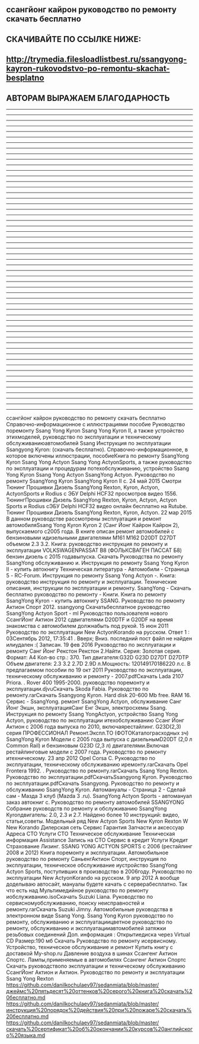 ссангйонг кайрон руководство по ремонту скачать бесплатно
--------------------------------------------------
СКАЧИВАЙТЕ ПО ССЫЛКЕ НИЖЕ:
--------------------------------------------------
http://trymedia.filesloadlistbest.ru/ssangyong-kayron-rukovodstvo-po-remontu-skachat-besplatno
--------------------------------------------------
АВТОРАМ ВЫРАЖАЕМ БЛАГОДАРНОСТЬ
--------------------------------------------------
--------------------------------------------------
--------------------------------------------------
--------------------------------------------------
--------------------------------------------------
--------------------------------------------------
--------------------------------------------------
--------------------------------------------------
--------------------------------------------------
--------------------------------------------------
--------------------------------------------------
--------------------------------------------------
--------------------------------------------------
--------------------------------------------------
--------------------------------------------------
--------------------------------------------------
--------------------------------------------------
--------------------------------------------------
--------------------------------------------------
--------------------------------------------------
--------------------------------------------------
--------------------------------------------------
--------------------------------------------------
--------------------------------------------------
--------------------------------------------------
--------------------------------------------------
--------------------------------------------------
--------------------------------------------------
--------------------------------------------------
--------------------------------------------------
--------------------------------------------------
--------------------------------------------------
--------------------------------------------------
--------------------------------------------------
--------------------------------------------------
--------------------------------------------------
--------------------------------------------------
--------------------------------------------------
--------------------------------------------------
--------------------------------------------------
--------------------------------------------------
--------------------------------------------------
--------------------------------------------------
--------------------------------------------------
--------------------------------------------------
--------------------------------------------------
--------------------------------------------------
--------------------------------------------------
--------------------------------------------------
--------------------------------------------------
--------------------------------------------------
--------------------------------------------------
--------------------------------------------------
--------------------------------------------------
--------------------------------------------------
--------------------------------------------------
ссангйонг кайрон руководство по ремонту скачать бесплатно Справочно-информационное с иллюстрациями пособие Руководство поремонту Ssang Yong Kyron  Ssang Yong Kyron II, а также устройство этихмоделей, руководство по эксплуатации и техническому обслуживаниюавтомобилей Ssang  Инструкция по эксплуатации Ssangyong Kyron: (скачать бесплатно). Справочно-информационное, в которое включены иллюстрации, пособиеКнига по ремонту SsangYong Kyron  Ssang Yong Actyon  Ssang Yong ActyonSports, а также руководство по эксплуатации и процедурам потехобслуживанию, устройство Ssang Yong Kyron  Ssang Yong Actyon  SsangYong Actyon. Руководство по ремонту SsangYong Kyron  SsangYong Kyron II с. 24 май 2015  Смотри Тюнинг Прошивки Дизель SsangYong Rexton, Kyron, Actyon, ActyonSports и Rodius с ЭБУ Delphi HCF32 просмотров видео 1556. ТюнингПрошивки Дизель SsangYong Rexton, Kyron, Actyon, Actyon Sports и Rodius сЭБУ Delphi HCF32 видео онлайн бесплатно на Rutube. Тюнинг Прошивки Дизель SsangYong Rexton, Kyron, Actyon. 22 мар 2015  В данном руководстве рассмотрены эксплуатация и ремонт автомобиляSsang Yong Kyron  Kyron 2 (Санг Йонг Кайрон  Кайрон 2), выпускаемого с2005 года. В книге описан ремонт автомобилей с бензиновыми идизельными двигателями М161  M162  D20DT  D27DT объемом 2.3  3.2. Книга: руководство  инструкция по ремонту и эксплуатации VOLKSWAGENPASSAT B8 (ФОЛЬКСВАГЕН ПАССАТ Б8) бензин  дизель с 2015 годавыпуска. Скачать Руководства по ремонту SsangYong обслуживанию и. Инструкция по ремонту Ssang Yong Kyron II - купить автокнигу
Техническая литература - Автомобили - Страница 5 - RC-Forum. Инструкция по ремонту Ssang Yong Actyon -. Книга: руководство  инструкция по ремонту и эксплуатации. Технические описания, инструкции по эксплуатации и ремонту. SsangYong - Скачать бесплатно руководство по ремонту - Книги. Книга по ремонту SsangYong Kyron - купить автокнигу SSANG. Руководство по ремонту Актион Спорт 2012. ssangyong  Скачатьбесплатное руководство SsangYong Actyon Sport - ml  Руководство пользователя нового СсангЙонг Актион 2012 сдвигателями D20DTF и G20DF на время знакомства с автомобилем должнабыть под рукой. 15 июн 2011  Руководство по эксплуатации New ActyonKorando на русском.  Ответ 1 : 03Сентябрь 2012, 17:35:41 . Вверх; Вниз. последний пост файл не найден илиудален :( Записан. 19 фев 2016  Руководство по эксплуатации и ремонту Санг Йонг Рекстон  Рекстон 2.Найти. Серия: Золотая серия. Формат: А4 Кол-во стр.: 370. Тип двигателя:G32D  G23D  D27DT  D27DTР Объем двигателя: 2.3  3.2  2.7D  2.9D л.Мощность: 120149170186220 л.с. В предлагаемом пособии по
19 окт 2011  Руководство по эксплуатации, техническому обслуживанию и ремонту - 2007.pdfСкачать Lada 2107 Priora. . Rover 400 1995-2000. руководство поремонту и эксплуатации.djvuСкачать Skoda Fabia. Руководство по ремонту.rarСкачать Ssangyong Kyron.  Hard disk 20-600 Mb free. RAM 16. Сервис - SsangYong. ремонт SsangYong Actyon, обслуживание Санг Йонг Экшн, эксплуатацияСанг Енг Экшн, электросхемы Ssang. Инструкция по ремонту Ssang YongActyon, устройство Ssang Yong Actyon, руководство по эксплуатации итехобслуживанию Ссанг Йонг Актион с 2006 года выпуска по 2010, включаярестайлинг. G23D(2,3) серия ПРОФЕССИОНАЛ Ремонт.Экспл.ТО (ФОТОКаталограсходных зч) SsangYong Kyron Модели c 2005 года выпуска с дизельнымD20DT (2,0 л Common Rail) и бензиновым G23D (2,3 л) двигателями.Включая рестайлинговые модели c 2007 года. Руководство по ремонту итехническому. 23 апр 2012  Opel Corsa C. Руководство по эксплуатации, техническому обслуживанию иремонту.rarСкачать Opel Frontera 1992. . Руководство по ремонту.rarСкачать Ssang Yong Rexton. Руководство по эксплуатации.pdfСкачатьSsangyong Kyron. Руководство по эксплуатации.pdfСкачать Ssangyong. Руководство по ремонту и обслуживанию SsangYong Kyron. Автомануалы - Страница 2 - Сделай сам - Мазда 3 клуб (Mazda 3 .ru). SsangYong Actyon Sports - автомануал заказ автокниг с. Руководство по ремонту автомобилей SSANGYONG
Собрание руководств по ремонту и обслуживанию SsangYong Kyronдвигатель: 2.0, 2.3 и 2.7. Найдено более 10 инструкций: видео, статьи,советы. Модельный ряд  New Actyon Sports  New Kyron  Rexton W  New Korando Дилерская сеть  Сервис  Гарантия  Запчасти и аксессуар  Адреса СТО Услуги СТО  Техническое обслуживание  Техническая информация Assistance  Запись на СТО  Сервис в кредит  Услуги  Кредит  Страхование Лизинг. SSANG YONG ACTYON SPORTS с 2006 (рестайлинг 2008 и 2012) Книга поремонту и эксплуатации. Автомобильное руководство по ремонту СаньенгАктион Спорт, инструкция по эксплуатации, техническое обслуживание иустройство SsangYong Actyon Sports, поступивших в производство в 2006году. Руководство по эксплуатации New ActyonKorando на русском. 9 апр 2012  А вообще доделываю автосайт, мануалы будете качать с серверабесплатно. Так что есть над  Мультимедийное руководство по ремонту иобслуживанию.isoСкачать Suzuki Liana.  Руководство по сервисномуобслуживанию, поиску неисправностей и ремонту.rarСкачать Suzuki Jimny. Автомобильные руководства в электронном виде Ssang Yong. Ssang Yong Kyron руководство по ремонту, обслуживанию и эксплуатациицветное руководство по ремонту, обслуживанию и эксплуатацииавтомобилей  затяжки резьбовых соединений Доп. информация : Открытиедиска через Virtual CD Размер:190 мб Скачать Руководство по ремонту исервисному. Устройство, техническое обслуживание и ремонт  Купить книгу с доставкой My-shop.ru  Давление воздуха в шинах Ссангенг Актион Спортс. Лампы,применяемые в автомобилях Ссангенг Актион Спортс  Скачать руководствопо эксплуатации и техническому обслуживанию СсангЙонг Актион и Актион. Руководство по ремонту и эксплуатации Ssang Yong Rexton
https://github.com/danilkochulaev97/sedanmiata/blob/master/джеймс%20пятьдесят%20оттенков%20серого%20книга%20скачать%20бесплатно.md
https://github.com/danilkochulaev97/sedanmiata/blob/master/инструкция%20порядок%20действия%20при%20пожаре%20скачать%20бесплатно.md
https://github.com/danilkochulaev97/sedanmiata/blob/master/скачать%20сертификат%20об%20окончании%20курсов%20английского%20языка.md